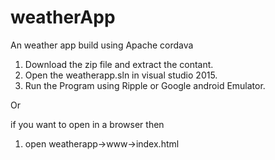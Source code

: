 # weatherApp
An weather app build using Apache cordava 

1) Download the zip file and extract the contant.
2) Open the weatherapp.sln in visual studio 2015.
3) Run the Program using Ripple or Google android Emulator.

Or 

if you want to open in a browser then

1) open weatherapp->www->index.html
